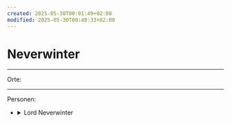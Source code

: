 ```yaml
---
created: 2025-05-30T00:01:49+02:00
modified: 2025-05-30T00:48:33+02:00
---
```


# Neverwinter

* * *

Orte:


* * *

Personen:
<ul>
  <li><details><summary>Lord Neverwinter</summary>wir haben in Session 5 einen versiegelten Brief für ihn von Anders erhalten.</details></li>
</ul>
